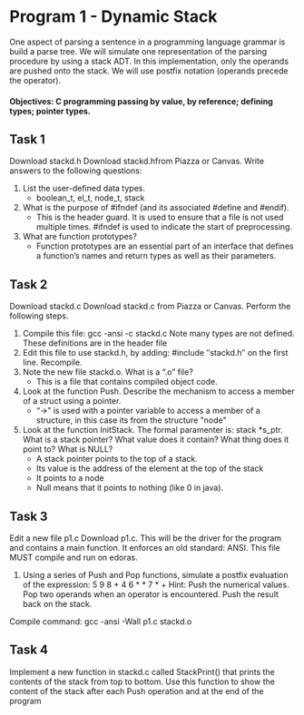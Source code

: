 # Program 1 - Dynamic Stack
One aspect of parsing a sentence in a programming language grammar is build a parse tree. We will simulate one representation of the parsing procedure by using a stack ADT.  In this implementation, only the operands are pushed onto the stack.  We will use postfix notation (operands precede the operator).

#### Objectives: C programming passing by value, by reference; defining types; pointer types.


## Task 1
Download stackd.h  Download stackd.hfrom Piazza or Canvas.  Write answers to the following questions:
1. List the user-defined data types.
    * boolean_t, el_t, node_t, stack
2. What is the purpose of #ifndef (and its associated #define and #endif).
    * This is the header guard. It is used to ensure that a file is not used multiple times. #ifndef is used to indicate the start of preprocessing.
3. What are function prototypes?
    * Function prototypes are an essential part of an interface that defines a function’s names and return types as well as their parameters.

## Task 2
Download stackd.c  Download stackd.c from Piazza or Canvas.  Perform the following steps.
1. Compile this file:  gcc -ansi -c stackd.c  Note many types are not defined. These definitions are in the header file
2. Edit this file to use stackd.h, by adding:  #include ″stackd.h″ on the first line.  Recompile.
3. Note the new file stackd.o.  What is a “.o” file?
    * This is a file that contains compiled object code.
4. Look at the function Push. Describe the mechanism to access a member of a struct using a pointer.
    * “->” is used with a pointer variable to access a member of a structure, in this case its from the structure "node"
5. Look at the function InitStack.  The formal paramenter is: stack *s_ptr.  What is a stack pointer? What value does it contain? What thing does it point to?  What is NULL?
    * A stack pointer points to the top of a stack.
    * Its value is the address of the element at the top of the stack
    * It points to a node
    * Null means that it points to nothing (like 0 in java).

## Task 3
Edit a new file p1.c  Download p1.c.  This will be the driver for the program and contains a main function.  It enforces an old standard: ANSI.  This file MUST compile and run on edoras.  
1. Using a series of Push and Pop functions, simulate a postfix evaluation of the expression:  5 9 8 + 4 6 * * 7 * +
Hint:  Push the numerical values.  Pop two operands when an operator is encountered. Push the result back on the stack.

Compile command:  gcc -ansi -Wall p1.c stackd.o


## Task 4
Implement a new function in stackd.c called StackPrint() that prints the contents of the stack from top to bottom.  Use this function to show the content of the stack after each Push operation and at the end of the program  
